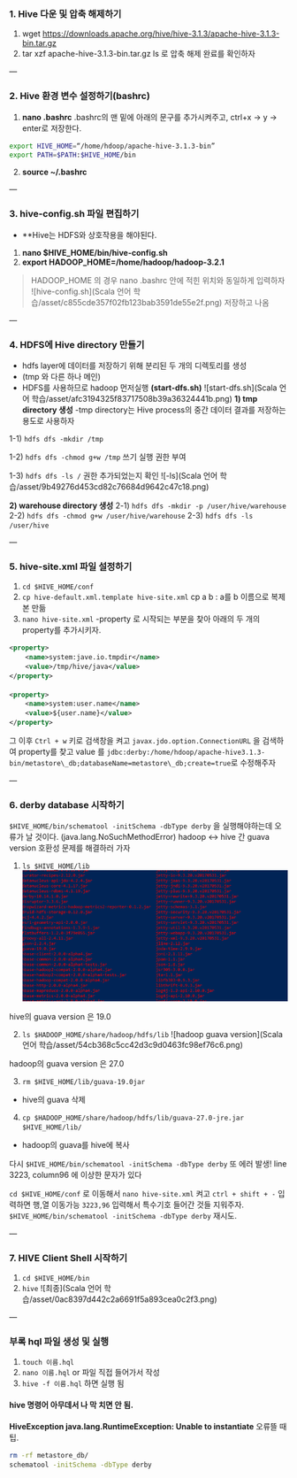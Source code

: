 ### 1. Hive 다운 및 압축 해제하기

1) wget https://downloads.apache.org/hive/hive-3.1.3/apache-hive-3.1.3-bin.tar.gz
2) tar xzf apache-hive-3.1.3-bin.tar.gz
ls 로 압축 해제 완료를 확인하자

—

### 2. Hive 환경 변수 설정하기(bashrc)

1) **nano .bashrc**
.bashrc의 맨 밑에 아래의 문구를 추가시켜주고, ctrl+x -> y -> enter로 저장한다.
```bash
export HIVE_HOME=“/home/hdoop/apache-hive-3.1.3-bin”
export PATH=$PATH:$HIVE_HOME/bin
```
2) **source ~/.bashrc**

—
### 3. hive-config.sh 파일 편집하기

- **Hive는 HDFS와 상호작용을 해야된다.

1) **nano $HIVE_HOME/bin/hive-config.sh**
2) **export HADOOP_HOME=/home/hadoop/hadoop-3.2.1**
> HADOOP_HOME 의 경우 nano .bashrc 안에 적힌 위치와 동일하게 입력하자
![hive-config.sh](Scala 언어 학습/asset/c855cde357f02fb123bab3591de55e2f.png)
저장하고 나옴

—
### 4. HDFS에 Hive directory 만들기

- hdfs layer에 데이터를 저장하기 위해 분리된 두 개의 디렉토리를 생성
- (tmp 와 다른 하나 메인)
- HDFS를 사용하므로 hadoop 먼저실행 **(start-dfs.sh)**
![start-dfs.sh](Scala 언어 학습/asset/afc3194325f83717508b39a36324441b.png)
**1) tmp directory 생성**
-tmp directory는 Hive process의 중간 데이터 결과를 저장하는 용도로 사용하자

1-1) `hdfs dfs -mkdir /tmp`

1-2) `hdfs dfs -chmod g+w /tmp`
쓰기 실행 권한 부여

1-3) `hdfs dfs -ls /`
권한 추가되었는지 확인
![-ls](Scala 언어 학습/asset/9b49276d453cd82c76684d9642c47c18.png)


**2) warehouse directory 생성**
2-1) `hdfs dfs -mkdir -p /user/hive/warehouse`
2-2) `hdfs dfs -chmod g+w /user/hive/warehouse`
2-3) `hdfs dfs -ls /user/hive`

—
### 5. hive-site.xml 파일 설정하기

1) `cd $HIVE_HOME/conf`
2) `cp hive-default.xml.template hive-site.xml`
cp a b : a를 b 이름으로 복제본 만듦
3) `nano hive-site.xml`
-property 로 시작되는 부분을 찾아 아래의 두 개의 property를 추가시키자.
```xml
<property>
    <name>system:jave.io.tmpdir</name>
    <value>/tmp/hive/java</value>
</property>

<property>
    <name>system:user.name</name>
    <value>${user.name}</value>
</property>
```
그 이후 `Ctrl + w` 키로 검색창을 켜고 `javax.jdo.option.ConnectionURL` 을 검색하여 property를 찾고 value 를 `jdbc:derby:/home/hdoop/apache-hive3.1.3-bin/metastore\_db;databaseName=metastore\_db;create=true`로 수정해주자

—
### 6. derby database 시작하기
`$HIVE_HOME/bin/schematool -initSchema -dbType derby` 을 실행해야하는데 오류가 날 것이다. (java.lang.NoSuchMethodError)
hadoop ↔ hive 간 guava version 호환성 문제를 해결하러 가자

1) `ls $HIVE_HOME/lib`
![hive guava version](8abb72878389dfab58eb14e49777f9ce.png)

hive의 guava version 은 19.0

2) `ls $HADOOP_HOME/share/hadoop/hdfs/lib`
![hadoop guava version](Scala 언어 학습/asset/54cb368c5cc42d3c9d0463fc98ef76c6.png)

hadoop의 guava version 은 27.0

3) `rm $HIVE_HOME/lib/guava-19.0jar`
- hive의 guava 삭제
4) `cp $HADOOP_HOME/share/hadoop/hdfs/lib/guava-27.0-jre.jar $HIVE_HOME/lib/`
- hadoop의 guava를 hive에 복사

다시 `$HIVE_HOME/bin/schematool -initSchema -dbType derby`
또 에러 발생! line 3223, column96 에 이상한 문자가 있다

`cd $HIVE_HOME/conf` 로 이동해서 
`nano hive-site.xml` 켜고
`ctrl + shift + -` 입력하면 행,열 이동가능 `3223,96` 입력해서 특수기호 들어간 것들 지워주자.
 `$HIVE_HOME/bin/schematool -initSchema -dbType derby` 재시도.
 
 —
 ### 7. HIVE Client Shell 시작하기
 1) `cd $HIVE_HOME/bin`
 2) `hive`
 ![최종](Scala 언어 학습/asset/0ac8397d442c2a6691f5a893cea0c2f3.png)
 

—
### 부록 hql 파일 생성 및 실행
1) `touch 이름.hql`
2) `nano 이름.hql` or 파일 직접 들어가서 작성
3) `hive -f 이름.hql` 하면 실행 됨

#### hive 명령어 아무데서 나 막 치면 안 됨.

**HiveException java.lang.RuntimeException: Unable to instantiate**
오류뜰 때 팁.
```bash
rm -rf metastore_db/
schematool -initSchema -dbType derby
```